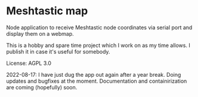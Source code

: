 # Meshtastic map
Node application to receive Meshtastic node coordinates via serial port and display them on a webmap.

This is a hobby and spare time project which I work on as my time allows. I publish it in case it's useful for somebody.

License: AGPL 3.0

2022-08-17: I have just dug the app out again after a year break. Doing updates and bugfixes at the moment. Documentation and containirization are coming (hopefully) soon.
